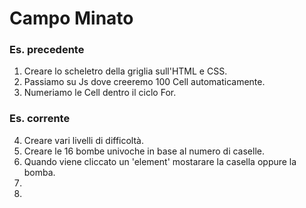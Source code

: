 Campo Minato
===
### Es. precedente
1. Creare lo scheletro della griglia sull'HTML e CSS.
2. Passiamo su Js dove creeremo 100 Cell automaticamente.
3. Numeriamo le Cell dentro il ciclo For.

### Es. corrente
4. Creare vari livelli di difficoltà.
5. Creare le 16 bombe univoche in base al numero di caselle.
6. Quando viene cliccato un 'element' mostarare la casella oppure la bomba.
7. 
8. 
